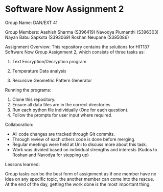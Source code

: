 # Software Now Assignment 2



Group Name: DAN/EXT 41

Group Members:
Aashish Sharma (S396419)
Navodya Piumanthi (S396303)
Nayan Babu Sapkota (S393069)
Roshan Neupane (S395086)



Assignment Overview:
This repository contains the solutions for HIT137 Software Now Group Assignment 2, which consists of three tasks as:
1. Text Encryption/Decryption program

2. Temperature Data analysis

3. Recursive Geometric Pattern Generator





Running the programs:

1. Clone this repository.
2. Ensure all data files are in the correct directories.
3. Run each python file individually (One for each question).
4. Follow the prompts for user input where required.





Collaboration:

* All code changes are tracked through Git commits.
* Through review of each others code is done before merging.
* Regular meetings were held at Uni to discuss more about this task.
* Work was divided based on individual strengths and interests (Kudos to Roshan and Navodya for stepping up)



Lessons learned:

Group tasks can be the best form of assignment as if one member have no idea on any specific topic, the another member can come into the rescue. At the end of the day, getting the work done is the most important thing. 

